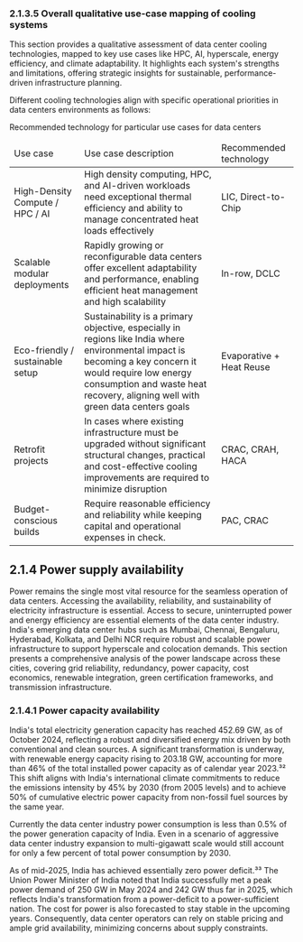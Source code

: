 ### 2.1.3.5 Overall qualitative use-case mapping of cooling systems

This section provides a qualitative assessment of data center cooling technologies, mapped to key use cases like HPC, AI, hyperscale, energy efficiency, and climate adaptability. It highlights each system's strengths and limitations, offering strategic insights for sustainable, performance-driven infrastructure planning.

Different cooling technologies align with specific operational priorities in data centers environments as follows:

Recommended technology for particular use cases for data centers

<table><thead><tr><td>Use case</td><td>Use case description</td><td>Recommended technology</td></tr></thead><tbody><tr><td>High-Density Compute / HPC / AI</td><td>High density computing, HPC, and AI-driven workloads need exceptional thermal efficiency and ability to manage concentrated heat loads effectively</td><td>LIC, Direct-to-Chip</td></tr><tr><td>Scalable modular deployments</td><td>Rapidly growing or reconfigurable data centers offer excellent adaptability and performance, enabling efficient heat management and high scalability</td><td>In-row, DCLC</td></tr><tr><td>Eco-friendly / sustainable setup</td><td>Sustainability is a primary objective, especially in regions like India where environmental impact is becoming a key concern it would require low energy consumption and waste heat recovery, aligning well with green data centers goals</td><td>Evaporative + Heat Reuse</td></tr><tr><td>Retrofit projects</td><td>In cases where existing infrastructure must be upgraded without significant structural changes, practical and cost-effective cooling improvements are required to minimize disruption</td><td>CRAC, CRAH, HACA</td></tr><tr><td>Budget-conscious builds</td><td>Require reasonable efficiency and reliability while keeping capital and operational expenses in check.</td><td>PAC, CRAC</td></tr></tbody></table>

## 2.1.4 Power supply availability

Power remains the single most vital resource for the seamless operation of data centers. Accessing the availability, reliability, and sustainability of electricity infrastructure is essential. Access to secure, uninterrupted power and energy efficiency are essential elements of the data center industry. India's emerging data center hubs such as Mumbai, Chennai, Bengaluru, Hyderabad, Kolkata, and Delhi NCR require robust and scalable power infrastructure to support hyperscale and colocation demands. This section presents a comprehensive analysis of the power landscape across these cities, covering grid reliability, redundancy, power capacity, cost economics, renewable integration, green certification frameworks, and transmission infrastructure.

### 2.1.4.1 Power capacity availability

India's total electricity generation capacity has reached 452.69 GW, as of October 2024, reflecting a robust and diversified energy mix driven by both conventional and clean sources. A significant transformation is underway, with renewable energy capacity rising to 203.18 GW, accounting for more than 46% of the total installed power capacity as of calendar year 2023.³² This shift aligns with India's international climate commitments to reduce the emissions intensity by 45% by 2030 (from 2005 levels) and to achieve 50% of cumulative electric power capacity from non-fossil fuel sources by the same year.

Currently the data center industry power consumption is less than 0.5% of the power generation capacity of India. Even in a scenario of aggressive data center industry expansion to multi-gigawatt scale would still account for only a few percent of total power consumption by 2030.

As of mid-2025, India has achieved essentially zero power deficit.³³ The Union Power Minister of India noted that India successfully met a peak power demand of 250 GW in May 2024 and 242 GW thus far in 2025, which reflects India's transformation from a power-deficit to a power-sufficient nation. The cost for power is also forecasted to stay stable in the upcoming years. Consequently, data center operators can rely on stable pricing and ample grid availability, minimizing concerns about supply constraints.